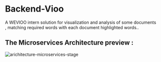 # Backend-Vioo
A WEVIOO intern solution for visualization and analysis of some documents , matching required words with each document highlighted words..

## The Microservices Architecture preview : 
![arichitecture-microservices-stage](https://user-images.githubusercontent.com/84160502/189185578-8a8d80cf-a7f2-412a-89f2-17965b90ef89.png)
